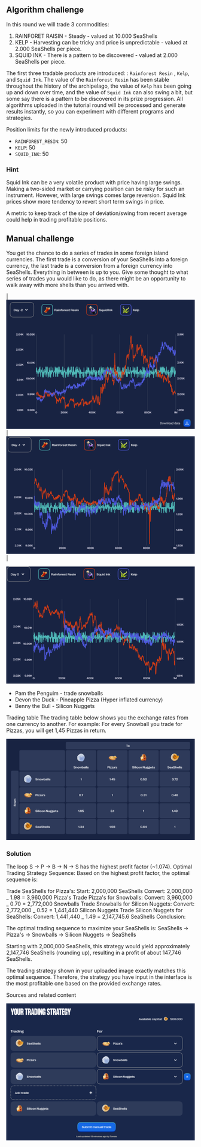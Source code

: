 ## Algorithm challenge

In this round we will trade 3 commodities:

1. RAINFORET RAISIN - Steady - valued at 10.000 SeaShells
2. KELP - Harvesting can be tricky and price is unpredictable - valued at 2.000 SeaShells per piece.
3. SQUID INK - There is a pattern to be discovered - valued at 2.000 SeaShells per piece.

The first three tradable products are introduced: : `Rainforest Resin` , `Kelp`, and `Squid Ink`. The value of the `Rainforest Resin` has been stable throughout the history of the archipelago, the value of `Kelp` has been going up and down over time, and the value of `Squid Ink` can also swing a bit, but some say there is a pattern to be discovered in its prize progression. All algorithms uploaded in the tutorial round will be processed and generate results instantly, so you can experiment with different programs and strategies.

Position limits for the newly introduced products:

- `RAINFOREST_RESIN`: 50
- `KELP`: 50
- `SQUID_INK`: 50

### Hint

Squid Ink can be a very volatile product with price having large swings. Making a two-sided market or carrying position can be risky for such an instrument. However, with large swings comes large reversion. Squid Ink prices show more tendency to revert short term swings in price.

A metric to keep track of the size of deviation/swing from recent average could help in trading profitable positions.

## Manual challenge

You get the chance to do a series of trades in some foreign island currencies. The first trade is a conversion of your SeaShells into a foreign currency, the last trade is a conversion from a foreign currency into SeaShells. Everything in between is up to you. Give some thought to what series of trades you would like to do, as there might be an opportunity to walk away with more shells than you arrived with.

| ![Round 1 day -2](../img/round1_prices.png) | ![Round 1 day -1](../img/round1_prices2.png) |

![Round 1 day 0](../img/round1_prices3.png)

- Pam the Penguim - trade snowballs
- Devon the Duck - Pineapple Pizza (Hyper inflated currency)
- Benny the Bull - Silicon Nuggets

Trading table
The trading table below shows you the exchange rates from one currency to another. For example: For every Snowball you trade for Pizzas, you will get 1,45 Pizzas in return.

![Trading table](../img/image.png)

### Solution

The loop S -> P -> B -> N -> S has the highest profit factor (~1.074).
Optimal Trading Strategy Sequence:
Based on the highest profit factor, the optimal sequence is:

Trade SeaShells for Pizza's:
Start: 2,000,000 SeaShells
Convert: 2,000,000 _ 1.98 = 3,960,000 Pizza's
Trade Pizza's for Snowballs:
Convert: 3,960,000 _ 0.70 = 2,772,000 Snowballs
Trade Snowballs for Silicon Nuggets:
Convert: 2,772,000 _ 0.52 = 1,441,440 Silicon Nuggets
Trade Silicon Nuggets for SeaShells:
Convert: 1,441,440 _ 1.49 = 2,147,745.6 SeaShells
Conclusion:

The optimal trading sequence to maximize your SeaShells is:
SeaShells -> Pizza's -> Snowballs -> Silicon Nuggets -> SeaShells

Starting with 2,000,000 SeaShells, this strategy would yield approximately 2,147,746 SeaShells (rounding up), resulting in a profit of about 147,746 SeaShells.

The trading strategy shown in your uploaded image exactly matches this optimal sequence. Therefore, the strategy you have input in the interface is the most profitable one based on the provided exchange rates.

Sources and related content

![Trading table](../img/round_1_manual_trading.png)
